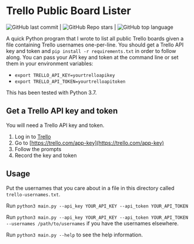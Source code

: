 # Trello Public Board Lister

![GitHub last commit](https://img.shields.io/github/last-commit/bbbbbrie/trello-public-board-lister?style=for-the-badge) | ![GitHub Repo stars](https://img.shields.io/github/stars/bbbbbrie/trello-public-board-lister?style=for-the-badge) | ![GitHub top language](https://img.shields.io/github/languages/top/bbbbbrie/trello-public-board-lister?style=for-the-badge)

A quick Python program that I wrote to list all public Trello boards given a file containing Trello usernames one-per-line. You should get a Trello API key and token and `pip install -r requirements.txt` in order to follow along. You can pass your API key and token at the command line or set them in your environment variables:

  * `export TRELLO_API_KEY=yourtrelloapikey`
  * `export TRELLO_API_TOKEN=yourtrelloapitoken`


This has been tested with Python 3.7. 

## Get a Trello API key and token
You will need a Trello API key and token. 

  1. Log in to [Trello](https://trello.com)
  1. Go to [https://trello.com/app-key](https://trello.com/app-key)
  1. Follow the prompts
  1. Record the key and token 

## Usage
Put the usernames that you care about in a file in this directory called `trello-usernames.txt`. 

Run `python3 main.py --api_key YOUR_API_KEY --api_token YOUR_API_TOKEN`

Run `python3 main.py --api_key YOUR_API_KEY --api_token YOUR_API_TOKEN --usernames /path/to/usernames` if you have the usernames elsewhere.

Run `python3 main.py --help` to see the help information.
